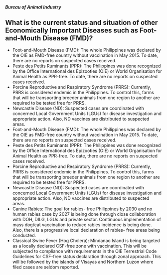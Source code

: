 ##### Bureau of Animal Industry

## What is the current status and situation of other Economically Important Diseases such as Foot-and-Mouth Disease (FMD)?


 - Foot-and-Mouth Disease (FMD): The whole Philippines was declared by the OIE as FMD-free country without vaccination in May 2015. To date, there are no reports on suspected cases received.
 - Peste des Petits Ruminants (PPR): The Philippines was done recognized by the Office International des Epizooties (OIE) or World Organisation for Animal Health as PPR-free. To date, there are no reports on suspected cases received.
 - Porcine Reproductive and Respiratory Syndrome (PRRS): Currently, PRRS is considered endemic in the Philippines. To control this, farms that will be transporting breeder animals from one region to another are required   to be tested free for PRRS.
 - Newcastle Disease (ND): Suspected cases are coordinated with concerned Local Government Units (LGUs) for disease investigation and appropriate action. Also, ND vaccines are distributed to suspected areas.
 - Foot-and-Mouth Disease (FMD): The whole Philippines was declared by the OIE as FMD-free country without vaccination in May 2015. To date, there are no reports on suspected cases received.
 - Peste des Petits Ruminants (PPR): The Philippines was done recognized by the Office International des Epizooties (OIE) or World Organisation for Animal Health as PPR-free. To date, there are no reports on suspected cases received.
 - Porcine Reproductive and Respiratory Syndrome (PRRS): Currently, PRRS is considered endemic in the Philippines. To control this, farms that will be transporting breeder animals from one region to another are required   to be tested free for PRRS.
 - Newcastle Disease (ND): Suspected cases are coordinated with concerned Local Government Units (LGUs) for disease investigation and appropriate action. Also, ND vaccines are distributed to suspected areas.
 - Canine Rabies: The goal for rabies- free Philippines by 2030 and no human rabies case by 2027 is being done through close collaboration with DOH, DILG, LGUs and private sector. Continuous implementation of mass dog/cat vaccination to reduce rabies incidence is being done. Also, there is a progressive local declaration of rabies- free areas being conducted.
 - Classical Swine Fever (Hog Cholera): Mindanao Island is being targeted as a locally declared CSF-free zone with vaccination. This will be subjected to  compliance with requirements in the OIE Terrestrial Code Guidelines for CSF-free status declaration through zonal approach. This will be followed by the islands of Visayas and Northern Luzon where filed cases are seldom reported.
